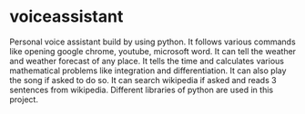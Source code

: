 # voiceassistant
Personal voice assistant build by using python. It follows various commands like opening google chrome, youtube, microsoft word. It can tell the weather and weather forecast of any place. It tells the time and calculates various mathematical problems like integration and differentiation. It can also play the song if asked to do so. It can search wikipedia if asked and reads 3 sentences from wikipedia.
Different libraries of python are used in this project. 
